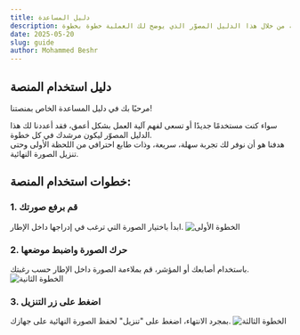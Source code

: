 ```yaml
---
title: دليل المساعدة
description: تعرّف على خطوات استخدام منصتنا بكل سهولة واحترافية من خلال هذا الدليل المصوّر الذي يوضح لك العملية خطوة بخطوة.
date: 2025-05-20
slug: guide
author: Mohammed Beshr
---
```


## دليل استخدام المنصة

مرحبًا بك في دليل المساعدة الخاص بمنصتنا!

سواء كنت مستخدمًا جديدًا أو تسعى لفهم آلية العمل بشكل أعمق، فقد أعددنا لك هذا الدليل المصوّر ليكون مرشدك في كل خطوة.  
هدفنا هو أن نوفر لك تجربة سهلة، سريعة، وذات طابع احترافي من اللحظة الأولى وحتى تنزيل الصورة النهائية.

## خطوات استخدام المنصة:

### 1. قم برفع صورتك  
ابدأ باختيار الصورة التي ترغب في إدراجها داخل الإطار.
![الخطوة الأولى](/images/guide/guide.webp)

### 2. حرك الصورة واضبط موضعها  
باستخدام أصابعك أو المؤشر، قم بملاءمة الصورة داخل الإطار حسب رغبتك.
![الخطوة الثانية](/images/guide/guide2.webp)

### 3. اضغط على زر التنزيل  
بمجرد الانتهاء، اضغط على "تنزيل" لحفظ الصورة النهائية على جهازك.
![الخطوة الثالثة](/images/guide/guide3.webp)